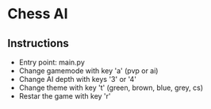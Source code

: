 # Chess AI

## Instructions

- Entry point: main.py
- Change gamemode with key 'a' (pvp or ai)
- Change AI depth with keys '3' or '4'
- Change theme with key 't' (green, brown, blue, grey, cs)
- Restar the game with key 'r'
